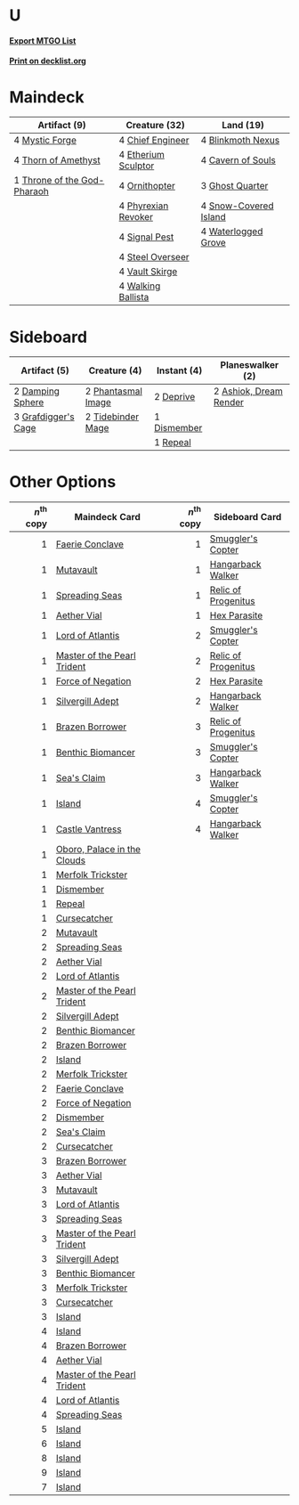 # U

#### [Export MTGO List](../collection/U/U.txt)
#### [Print on decklist.org](http://decklist.org/?deckmain=4%09Blinkmoth%20Nexus%0A4%09Cavern%20of%20Souls%0A4%09Chief%20Engineer%0A4%09Etherium%20Sculptor%0A3%09Ghost%20Quarter%0A4%09Mystic%20Forge%0A4%09Ornithopter%0A4%09Phyrexian%20Revoker%0A4%09Signal%20Pest%0A4%09Snow-Covered%20Island%0A4%09Steel%20Overseer%0A4%09Thorn%20of%20Amethyst%0A1%09Throne%20of%20the%20God-Pharaoh%0A4%09Vault%20Skirge%0A4%09Walking%20Ballista%0A4%09Waterlogged%20Grove&deckside=2%09Ashiok,%20Dream%20Render%0A2%09Damping%20Sphere%0A2%09Deprive%0A1%09Dismember%0A3%09Grafdigger's%20Cage%0A2%09Phantasmal%20Image%0A1%09Repeal%0A2%09Tidebinder%20Mage)
# Maindeck

|                                             Artifact (9)                                             |                                        Creature (32)                                         |                                           Land (19)                                            |
|------------------------------------------------------------------------------------------------------|----------------------------------------------------------------------------------------------|------------------------------------------------------------------------------------------------|
|4 [Mystic Forge](http://gatherer.wizards.com/Pages/Card/Details.aspx?multiverseid=466987)             |4 [Chief Engineer](http://gatherer.wizards.com/Pages/Card/Details.aspx?multiverseid=420703)   |4 [Blinkmoth Nexus](http://gatherer.wizards.com/Pages/Card/Details.aspx?multiverseid=39439)     |
|4 [Thorn of Amethyst](http://gatherer.wizards.com/Pages/Card/Details.aspx?multiverseid=140166)        |4 [Etherium Sculptor](http://gatherer.wizards.com/Pages/Card/Details.aspx?multiverseid=176435)|4 [Cavern of Souls](http://gatherer.wizards.com/Pages/Card/Details.aspx?multiverseid=278058)    |
|1 [Throne of the God-Pharaoh](http://gatherer.wizards.com/Pages/Card/Details.aspx?multiverseid=426939)|4 [Ornithopter](http://gatherer.wizards.com/Pages/Card/Details.aspx?multiverseid=129665)      |3 [Ghost Quarter](http://gatherer.wizards.com/Pages/Card/Details.aspx?multiverseid=389534)      |
|                                                                                                      |4 [Phyrexian Revoker](http://gatherer.wizards.com/Pages/Card/Details.aspx?multiverseid=383343)|4 [Snow-Covered Island](http://gatherer.wizards.com/Pages/Card/Details.aspx?multiverseid=121130)|
|                                                                                                      |4 [Signal Pest](http://gatherer.wizards.com/Pages/Card/Details.aspx?multiverseid=213773)      |4 [Waterlogged Grove](http://gatherer.wizards.com/Pages/Card/Details.aspx?multiverseid=464198)  |
|                                                                                                      |4 [Steel Overseer](http://gatherer.wizards.com/Pages/Card/Details.aspx?multiverseid=222714)   |                                                                                                |
|                                                                                                      |4 [Vault Skirge](http://gatherer.wizards.com/Pages/Card/Details.aspx?multiverseid=217984)     |                                                                                                |
|                                                                                                      |4 [Walking Ballista](http://gatherer.wizards.com/Pages/Card/Details.aspx?multiverseid=423848) |                                                                                                |


# Sideboard

|                                         Artifact (5)                                         |                                        Creature (4)                                         |                                     Instant (4)                                      |                                        Planeswalker (2)                                         |
|----------------------------------------------------------------------------------------------|---------------------------------------------------------------------------------------------|--------------------------------------------------------------------------------------|-------------------------------------------------------------------------------------------------|
|2 [Damping Sphere](http://gatherer.wizards.com/Pages/Card/Details.aspx?multiverseid=443101)   |2 [Phantasmal Image](http://gatherer.wizards.com/Pages/Card/Details.aspx?multiverseid=220099)|2 [Deprive](http://gatherer.wizards.com/Pages/Card/Details.aspx?multiverseid=193519)  |2 [Ashiok, Dream Render](http://gatherer.wizards.com/Pages/Card/Details.aspx?multiverseid=461155)|
|3 [Grafdigger's Cage](http://gatherer.wizards.com/Pages/Card/Details.aspx?multiverseid=278452)|2 [Tidebinder Mage](http://gatherer.wizards.com/Pages/Card/Details.aspx?multiverseid=438462) |1 [Dismember](http://gatherer.wizards.com/Pages/Card/Details.aspx?multiverseid=382182)|                                                                                                 |
|                                                                                              |                                                                                             |1 [Repeal](http://gatherer.wizards.com/Pages/Card/Details.aspx?multiverseid=405357)   |                                                                                                 |


# Other Options

|*n*<sup>th</sup> copy|                                            Maindeck Card                                             |*n*<sup>th</sup> copy|                                        Sideboard Card                                        |
|--------------------:|------------------------------------------------------------------------------------------------------|--------------------:|----------------------------------------------------------------------------------------------|
|                    1|[Faerie Conclave](http://gatherer.wizards.com/Pages/Card/Details.aspx?multiverseid=106531)            |                    1|[Smuggler's Copter](http://gatherer.wizards.com/Pages/Card/Details.aspx?multiverseid=417808)  |
|                    1|[Mutavault](http://gatherer.wizards.com/Pages/Card/Details.aspx?multiverseid=370733)                  |                    1|[Hangarback Walker](http://gatherer.wizards.com/Pages/Card/Details.aspx?multiverseid=420600)  |
|                    1|[Spreading Seas](http://gatherer.wizards.com/Pages/Card/Details.aspx?multiverseid=190405)             |                    1|[Relic of Progenitus](http://gatherer.wizards.com/Pages/Card/Details.aspx?multiverseid=174824)|
|                    1|[Aether Vial](http://gatherer.wizards.com/Pages/Card/Details.aspx?multiverseid=48146)                 |                    1|[Hex Parasite](http://gatherer.wizards.com/Pages/Card/Details.aspx?multiverseid=218008)       |
|                    1|[Lord of Atlantis](http://gatherer.wizards.com/Pages/Card/Details.aspx?multiverseid=707)              |                    2|[Smuggler's Copter](http://gatherer.wizards.com/Pages/Card/Details.aspx?multiverseid=417808)  |
|                    1|[Master of the Pearl Trident](http://gatherer.wizards.com/Pages/Card/Details.aspx?multiverseid=438449)|                    2|[Relic of Progenitus](http://gatherer.wizards.com/Pages/Card/Details.aspx?multiverseid=174824)|
|                    1|[Force of Negation](http://gatherer.wizards.com/Pages/Card/Details.aspx?multiverseid=464001)          |                    2|[Hex Parasite](http://gatherer.wizards.com/Pages/Card/Details.aspx?multiverseid=218008)       |
|                    1|[Silvergill Adept](http://gatherer.wizards.com/Pages/Card/Details.aspx?multiverseid=139682)           |                    2|[Hangarback Walker](http://gatherer.wizards.com/Pages/Card/Details.aspx?multiverseid=420600)  |
|                    1|[Brazen Borrower](http://gatherer.wizards.com/Pages/Card/Details.aspx?multiverseid=473001)            |                    3|[Relic of Progenitus](http://gatherer.wizards.com/Pages/Card/Details.aspx?multiverseid=174824)|
|                    1|[Benthic Biomancer](http://gatherer.wizards.com/Pages/Card/Details.aspx?multiverseid=457176)          |                    3|[Smuggler's Copter](http://gatherer.wizards.com/Pages/Card/Details.aspx?multiverseid=417808)  |
|                    1|[Sea's Claim](http://gatherer.wizards.com/Pages/Card/Details.aspx?multiverseid=83446)                 |                    3|[Hangarback Walker](http://gatherer.wizards.com/Pages/Card/Details.aspx?multiverseid=420600)  |
|                    1|[Island](http://gatherer.wizards.com/Pages/Card/Details.aspx?multiverseid=439857)                     |                    4|[Smuggler's Copter](http://gatherer.wizards.com/Pages/Card/Details.aspx?multiverseid=417808)  |
|                    1|[Castle Vantress](http://gatherer.wizards.com/Pages/Card/Details.aspx?multiverseid=473204)            |                    4|[Hangarback Walker](http://gatherer.wizards.com/Pages/Card/Details.aspx?multiverseid=420600)  |
|                    1|[Oboro, Palace in the Clouds](http://gatherer.wizards.com/Pages/Card/Details.aspx?multiverseid=74206) |                     |                                                                                              |
|                    1|[Merfolk Trickster](http://gatherer.wizards.com/Pages/Card/Details.aspx?multiverseid=442944)          |                     |                                                                                              |
|                    1|[Dismember](http://gatherer.wizards.com/Pages/Card/Details.aspx?multiverseid=382182)                  |                     |                                                                                              |
|                    1|[Repeal](http://gatherer.wizards.com/Pages/Card/Details.aspx?multiverseid=405357)                     |                     |                                                                                              |
|                    1|[Cursecatcher](http://gatherer.wizards.com/Pages/Card/Details.aspx?multiverseid=442042)               |                     |                                                                                              |
|                    2|[Mutavault](http://gatherer.wizards.com/Pages/Card/Details.aspx?multiverseid=370733)                  |                     |                                                                                              |
|                    2|[Spreading Seas](http://gatherer.wizards.com/Pages/Card/Details.aspx?multiverseid=190405)             |                     |                                                                                              |
|                    2|[Aether Vial](http://gatherer.wizards.com/Pages/Card/Details.aspx?multiverseid=48146)                 |                     |                                                                                              |
|                    2|[Lord of Atlantis](http://gatherer.wizards.com/Pages/Card/Details.aspx?multiverseid=707)              |                     |                                                                                              |
|                    2|[Master of the Pearl Trident](http://gatherer.wizards.com/Pages/Card/Details.aspx?multiverseid=438449)|                     |                                                                                              |
|                    2|[Silvergill Adept](http://gatherer.wizards.com/Pages/Card/Details.aspx?multiverseid=139682)           |                     |                                                                                              |
|                    2|[Benthic Biomancer](http://gatherer.wizards.com/Pages/Card/Details.aspx?multiverseid=457176)          |                     |                                                                                              |
|                    2|[Brazen Borrower](http://gatherer.wizards.com/Pages/Card/Details.aspx?multiverseid=473001)            |                     |                                                                                              |
|                    2|[Island](http://gatherer.wizards.com/Pages/Card/Details.aspx?multiverseid=439857)                     |                     |                                                                                              |
|                    2|[Merfolk Trickster](http://gatherer.wizards.com/Pages/Card/Details.aspx?multiverseid=442944)          |                     |                                                                                              |
|                    2|[Faerie Conclave](http://gatherer.wizards.com/Pages/Card/Details.aspx?multiverseid=106531)            |                     |                                                                                              |
|                    2|[Force of Negation](http://gatherer.wizards.com/Pages/Card/Details.aspx?multiverseid=464001)          |                     |                                                                                              |
|                    2|[Dismember](http://gatherer.wizards.com/Pages/Card/Details.aspx?multiverseid=382182)                  |                     |                                                                                              |
|                    2|[Sea's Claim](http://gatherer.wizards.com/Pages/Card/Details.aspx?multiverseid=83446)                 |                     |                                                                                              |
|                    2|[Cursecatcher](http://gatherer.wizards.com/Pages/Card/Details.aspx?multiverseid=442042)               |                     |                                                                                              |
|                    3|[Brazen Borrower](http://gatherer.wizards.com/Pages/Card/Details.aspx?multiverseid=473001)            |                     |                                                                                              |
|                    3|[Aether Vial](http://gatherer.wizards.com/Pages/Card/Details.aspx?multiverseid=48146)                 |                     |                                                                                              |
|                    3|[Mutavault](http://gatherer.wizards.com/Pages/Card/Details.aspx?multiverseid=370733)                  |                     |                                                                                              |
|                    3|[Lord of Atlantis](http://gatherer.wizards.com/Pages/Card/Details.aspx?multiverseid=707)              |                     |                                                                                              |
|                    3|[Spreading Seas](http://gatherer.wizards.com/Pages/Card/Details.aspx?multiverseid=190405)             |                     |                                                                                              |
|                    3|[Master of the Pearl Trident](http://gatherer.wizards.com/Pages/Card/Details.aspx?multiverseid=438449)|                     |                                                                                              |
|                    3|[Silvergill Adept](http://gatherer.wizards.com/Pages/Card/Details.aspx?multiverseid=139682)           |                     |                                                                                              |
|                    3|[Benthic Biomancer](http://gatherer.wizards.com/Pages/Card/Details.aspx?multiverseid=457176)          |                     |                                                                                              |
|                    3|[Merfolk Trickster](http://gatherer.wizards.com/Pages/Card/Details.aspx?multiverseid=442944)          |                     |                                                                                              |
|                    3|[Cursecatcher](http://gatherer.wizards.com/Pages/Card/Details.aspx?multiverseid=442042)               |                     |                                                                                              |
|                    3|[Island](http://gatherer.wizards.com/Pages/Card/Details.aspx?multiverseid=439857)                     |                     |                                                                                              |
|                    4|[Island](http://gatherer.wizards.com/Pages/Card/Details.aspx?multiverseid=439857)                     |                     |                                                                                              |
|                    4|[Brazen Borrower](http://gatherer.wizards.com/Pages/Card/Details.aspx?multiverseid=473001)            |                     |                                                                                              |
|                    4|[Aether Vial](http://gatherer.wizards.com/Pages/Card/Details.aspx?multiverseid=48146)                 |                     |                                                                                              |
|                    4|[Master of the Pearl Trident](http://gatherer.wizards.com/Pages/Card/Details.aspx?multiverseid=438449)|                     |                                                                                              |
|                    4|[Lord of Atlantis](http://gatherer.wizards.com/Pages/Card/Details.aspx?multiverseid=707)              |                     |                                                                                              |
|                    4|[Spreading Seas](http://gatherer.wizards.com/Pages/Card/Details.aspx?multiverseid=190405)             |                     |                                                                                              |
|                    5|[Island](http://gatherer.wizards.com/Pages/Card/Details.aspx?multiverseid=439857)                     |                     |                                                                                              |
|                    6|[Island](http://gatherer.wizards.com/Pages/Card/Details.aspx?multiverseid=439857)                     |                     |                                                                                              |
|                    8|[Island](http://gatherer.wizards.com/Pages/Card/Details.aspx?multiverseid=439857)                     |                     |                                                                                              |
|                    9|[Island](http://gatherer.wizards.com/Pages/Card/Details.aspx?multiverseid=439857)                     |                     |                                                                                              |
|                    7|[Island](http://gatherer.wizards.com/Pages/Card/Details.aspx?multiverseid=439857)                     |                     |                                                                                              |


